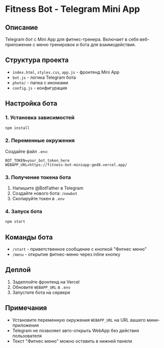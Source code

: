 # Fitness Bot - Telegram Mini App

## Описание
Telegram бот с Mini App для фитнес-тренера. Включает в себя веб-приложение с меню тренировок и бота для взаимодействия.

## Структура проекта
- `index.html`, `styles.css`, `app.js` - фронтенд Mini App
- `bot.js` - логика Telegram бота
- `photo/` - папка с иконками
- `config.js` - конфигурация

## Настройка бота

### 1. Установка зависимостей
```bash
npm install
```

### 2. Переменные окружения
Создайте файл `.env`:
```
BOT_TOKEN=your_bot_token_here
WEBAPP_URL=https://fitness-bot-miniapp-ged8.vercel.app/
```

### 3. Получение токена бота
1. Напишите @BotFather в Telegram
2. Создайте нового бота: `/newbot`
3. Скопируйте токен в `.env`

### 4. Запуск бота
```bash
npm start
```

## Команды бота
- `/start` - приветственное сообщение с кнопкой "Фитнес меню"
- `/menu` - открытие фитнес-меню через inline кнопку

## Деплой
1. Задеплойте фронтенд на Vercel
2. Обновите `WEBAPP_URL` в `.env`
3. Запустите бота на сервере

## Примечания
- Установите переменную окружения `WEBAPP_URL` на URL вашего мини-приложения
- Telegram не позволяет авто-открыть WebApp без действия пользователя
- Текст "Фитнес меню" можно оставить в нижней панели
